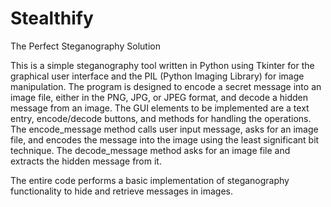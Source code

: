 # Stealthify
The Perfect Steganography Solution

This is a simple steganography tool written in Python using Tkinter for the graphical user interface and the PIL (Python Imaging Library) for image manipulation. The program is designed to encode a secret message into an image file, either in the PNG, JPG, or JPEG format, and decode a hidden message from an image.
The GUI elements to be implemented are a text entry, encode/decode buttons, and methods for handling the operations. The encode_message method calls user input message, asks for an image file, and encodes the message into the image using the least significant bit technique. The decode_message method asks for an image file and extracts the hidden message from it.

The entire code performs a basic implementation of steganography functionality to hide and retrieve messages in images.
